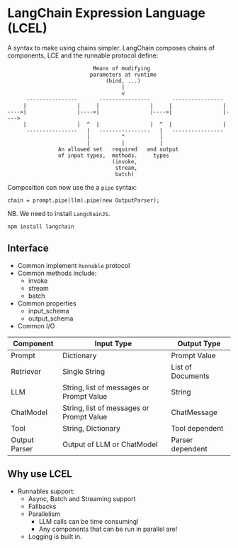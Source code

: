 # LangChain Expression Language (LCEL)

A syntax to make using chains simpler. LangChain composes chains of components, LCE and the runnable protocol define:

```
                           Means of modifying
                          parameters at runtime
                               (bind, ...)
                                    |
                                    v
      ----------------       ----------------       ----------------
     |                |     |                |     |                |
---->|                |---->|                |---->|                |---->
     |                |  ^  |                |  ^  |                |
      ----------------   |   ----------------   |   ----------------
                         |          ^           |
                         |          |           |
                An allowed set   required   and output
                of input types,  methods.     types
                                 (invoke,
                                  stream,
                                  batch)
```
Composition can now use the a `pipe` syntax:

```
chain = prompt.pipe(llm).pipe(new OutputParser);
```

NB. We need to install `LangchainJS`.

```
npm install langchain
```

## Interface
- Common implement `Runnable` protocol
- Common methods include:
	- invoke
	- stream
	- batch
- Common properties
	- input_schema
	- output_schema
- Common I/O

Component|Input Type|Output Type
---|---|---
Prompt|Dictionary|Prompt Value
Retriever|Single String|List of Documents
LLM| String, list of messages or Prompt Value| String
ChatModel|String, list of messages or Prompt Value|ChatMessage
Tool|String, Dictionary|Tool dependent
|Output Parser|Output of LLM or ChatModel|Parser dependent


## Why use LCEL
- Runnables support:
	- Async, Batch and Streaming support
	- Fallbacks
	- Parallelism
		- LLM calls can be time consuming!
		- Any components that can be run in parallel are!
	- Logging is built in.
